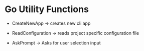 # Go Utility Functions 

- CreateNewApp -> creates new cli app

- ReadConfiguration -> reads project specific configuration file

- AskPrompt -> Asks for user selection input
